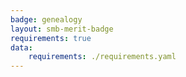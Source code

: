 ```yaml
---
badge: genealogy
layout: smb-merit-badge
requirements: true
data:
    requirements: ./requirements.yaml
---
```

